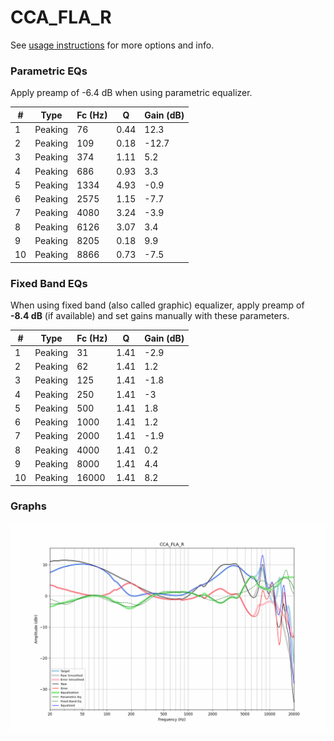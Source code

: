 # CCA_FLA_R
See [usage instructions](https://github.com/jaakkopasanen/AutoEq#usage) for more options and info.

### Parametric EQs
Apply preamp of -6.4 dB when using parametric equalizer.

|   # | Type    |   Fc (Hz) |    Q |   Gain (dB) |
|-----|---------|-----------|------|-------------|
|   1 | Peaking |        76 | 0.44 |        12.3 |
|   2 | Peaking |       109 | 0.18 |       -12.7 |
|   3 | Peaking |       374 | 1.11 |         5.2 |
|   4 | Peaking |       686 | 0.93 |         3.3 |
|   5 | Peaking |      1334 | 4.93 |        -0.9 |
|   6 | Peaking |      2575 | 1.15 |        -7.7 |
|   7 | Peaking |      4080 | 3.24 |        -3.9 |
|   8 | Peaking |      6126 | 3.07 |         3.4 |
|   9 | Peaking |      8205 | 0.18 |         9.9 |
|  10 | Peaking |      8866 | 0.73 |        -7.5 |

### Fixed Band EQs
When using fixed band (also called graphic) equalizer, apply preamp of **-8.4 dB** (if available) and set gains manually with these parameters.

|   # | Type    |   Fc (Hz) |    Q |   Gain (dB) |
|-----|---------|-----------|------|-------------|
|   1 | Peaking |        31 | 1.41 |        -2.9 |
|   2 | Peaking |        62 | 1.41 |         1.2 |
|   3 | Peaking |       125 | 1.41 |        -1.8 |
|   4 | Peaking |       250 | 1.41 |        -3   |
|   5 | Peaking |       500 | 1.41 |         1.8 |
|   6 | Peaking |      1000 | 1.41 |         1.2 |
|   7 | Peaking |      2000 | 1.41 |        -1.9 |
|   8 | Peaking |      4000 | 1.41 |         0.2 |
|   9 | Peaking |      8000 | 1.41 |         4.4 |
|  10 | Peaking |     16000 | 1.41 |         8.2 |

### Graphs
![](./CCA_FLA_R.png)
